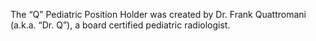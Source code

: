 The “Q” Pediatric Position Holder was created by Dr. Frank Quattromani (a.k.a. “Dr. Q”), a board certified pediatric radiologist.
